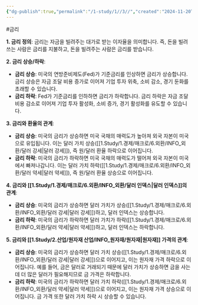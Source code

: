 ```yaml
---
{"dg-publish":true,"permalink":"/1-study/1//3//","created":"2024-11-20T21:02:27.149+09:00","updated":"2025-06-03T20:07:19.790+09:00"}
---
```


#금리 


**1. 금리 정의**: 금리는 자금을 빌려주는 대가로 받는 이자율을 의미합니다. 즉, 돈을 빌려 쓰는 사람은 금리를 지불하고, 돈을 빌려주는 사람은 금리를 받습니다.

**2. 금리 상승/하락**:

- **금리 상승**: 미국의 연방준비제도(Fed)가 기준금리를 인상하면 금리가 상승합니다. 금리 상승은 자금 조달 비용 증가로 이어져 기업 투자 위축, 소비 감소, 경기 둔화를 초래할 수 있습니다.
- **금리 하락**: Fed가 기준금리를 인하하면 금리가 하락합니다. 금리 하락은 자금 조달 비용 감소로 이어져 기업 투자 활성화, 소비 증가, 경기 활성화를 유도할 수 있습니다.

**3. 금리와 환율의 관계**:

- **금리 상승**: 미국의 금리가 상승하면 미국 국채의 매력도가 높아져 외국 자본이 미국으로 유입됩니다. 이는 달러 가치 상승([[1.Study/1.경제/매크로/6.외환/INFO_외환/달러 강세\|달러 강세]]), 즉 원/달러 환율 하락으로 이어집니다.
- **금리 하락**: 미국의 금리가 하락하면 미국 국채의 매력도가 떨어져 외국 자본이 미국에서 빠져나갑니다. 이는 달러 가치 하락([[1.Study/1.경제/매크로/6.외환/INFO_외환/달러 약세\|달러 약세]]), 즉 원/달러 환율 상승으로 이어집니다.

**4. 금리와 [[1.Study/1.경제/매크로/6.외환/INFO_외환/달러 인덱스\|달러 인덱스]]의 관계**:

- **금리 상승**: 미국의 금리가 상승하면 달러 가치가 상승([[1.Study/1.경제/매크로/6.외환/INFO_외환/달러 강세\|달러 강세]])하고, 달러 인덱스는 상승합니다.
- **금리 하락**: 미국의 금리가 하락하면 달러 가치가 하락([[1.Study/1.경제/매크로/6.외환/INFO_외환/달러 약세\|달러 약세]])하고, 달러 인덱스는 하락합니다.

**5. 금리와 [[1.Study/2.산업/원자재 산업/INFO_원자재/원자재\|원자재]] 가격의 관계**:

- **금리 상승**: 미국의 금리가 상승하면 달러 가치 상승([[1.Study/1.경제/매크로/6.외환/INFO_외환/달러 강세\|달러 강세]])으로 이어지고, 이는 원자재 가격 하락으로 이어집니다. 예를 들어, 금은 달러로 거래되기 때문에 달러 가치가 상승하면 금을 사는데 더 많은 달러가 필요해지므로 금 가격은 하락합니다.
- **금리 하락**: 미국의 금리가 하락하면 달러 가치 하락([[1.Study/1.경제/매크로/6.외환/INFO_외환/달러 약세\|달러 약세]])으로 이어지고, 이는 원자재 가격 상승으로 이어집니다. 금 가격 또한 달러 가치 하락 시 상승할 수 있습니다.